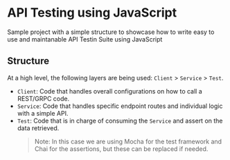 # API Testing using JavaScript

Sample project with a simple structure to showcase how to write easy to use and maintanable API Testin Suite using JavaScript

## Structure

At a high level, the following layers are being used: `Client` > `Service` > `Test`.

- `Client`: Code that handles overall configurations on how to call a REST/GRPC code.
- `Service`: Code that handles specific endpoint routes and individual logic with a simple API.
- `Test`: Code that is in charge of consuming the `Service` and assert on the data retrieved.
  > Note: In this case we are using Mocha for the test framework and Chai for the assertions, but these can be replaced if needed.
